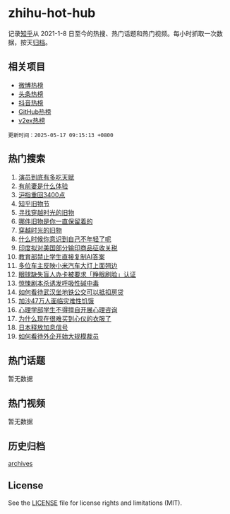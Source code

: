 # zhihu-hot-hub

记录[知乎](https://www.zhihu.com/)从 2021-1-8 日至今的热搜、热门话题和热门视频。每小时抓取一次数据，按天[归档](archives)。

## 相关项目

- [微博热榜](https://github.com/lonnyzhang423/weibo-hot-hub)
- [头条热榜](https://github.com/lonnyzhang423/toutiao-hot-hub)
- [抖音热榜](https://github.com/lonnyzhang423/douyin-hot-hub)
- [GitHub热榜](https://github.com/lonnyzhang423/github-hot-hub)
- [v2ex热榜](https://github.com/lonnyzhang423/v2ex-hot-hub)


`更新时间：2025-05-17 09:15:13 +0800`

## 热门搜索

1. [演员到底有多吃天赋](https://www.zhihu.com/search?q=%E6%BC%94%E5%91%98%E5%88%B0%E5%BA%95%E6%9C%89%E5%A4%9A%E5%90%83%E5%A4%A9%E8%B5%8B)
1. [有前妻是什么体验](https://www.zhihu.com/search?q=%E6%9C%89%E5%89%8D%E5%A6%BB%E6%98%AF%E4%BB%80%E4%B9%88%E4%BD%93%E9%AA%8C)
1. [沪指重回3400点](https://www.zhihu.com/search?q=%E6%B2%AA%E6%8C%87%E9%87%8D%E5%9B%9E3400%E7%82%B9)
1. [知乎旧物节](https://www.zhihu.com/search?q=%E7%9F%A5%E4%B9%8E%E6%97%A7%E7%89%A9%E8%8A%82)
1. [寻找穿越时光的旧物](https://www.zhihu.com/search?q=%E5%AF%BB%E6%89%BE%E7%A9%BF%E8%B6%8A%E6%97%B6%E5%85%89%E7%9A%84%E6%97%A7%E7%89%A9)
1. [哪件旧物是你一直保留着的](https://www.zhihu.com/search?q=%E5%93%AA%E4%BB%B6%E6%97%A7%E7%89%A9%E6%98%AF%E4%BD%A0%E4%B8%80%E7%9B%B4%E4%BF%9D%E7%95%99%E7%9D%80%E7%9A%84)
1. [穿越时光的旧物](https://www.zhihu.com/search?q=%E7%A9%BF%E8%B6%8A%E6%97%B6%E5%85%89%E7%9A%84%E6%97%A7%E7%89%A9)
1. [什么时候你意识到自己不年轻了呢](https://www.zhihu.com/search?q=%E4%BB%80%E4%B9%88%E6%97%B6%E5%80%99%E4%BD%A0%E6%84%8F%E8%AF%86%E5%88%B0%E8%87%AA%E5%B7%B1%E4%B8%8D%E5%B9%B4%E8%BD%BB%E4%BA%86%E5%91%A2)
1. [印度拟对美国部分输印商品征收关税](https://www.zhihu.com/search?q=%E5%8D%B0%E5%BA%A6%E6%8B%9F%E5%AF%B9%E7%BE%8E%E5%9B%BD%E9%83%A8%E5%88%86%E8%BE%93%E5%8D%B0%E5%95%86%E5%93%81%E5%BE%81%E6%94%B6%E5%85%B3%E7%A8%8E)
1. [教育部禁止学生直接复制AI答案](https://www.zhihu.com/search?q=%E6%95%99%E8%82%B2%E9%83%A8%E7%A6%81%E6%AD%A2%E5%AD%A6%E7%94%9F%E7%9B%B4%E6%8E%A5%E5%A4%8D%E5%88%B6AI%E7%AD%94%E6%A1%88)
1. [多位车主反映小米汽车大灯上面翘边](https://www.zhihu.com/search?q=%E5%A4%9A%E4%BD%8D%E8%BD%A6%E4%B8%BB%E5%8F%8D%E6%98%A0%E5%B0%8F%E7%B1%B3%E6%B1%BD%E8%BD%A6%E5%A4%A7%E7%81%AF%E4%B8%8A%E9%9D%A2%E7%BF%98%E8%BE%B9)
1. [眼球缺失盲人办卡被要求「睁眼刷脸」认证](https://www.zhihu.com/search?q=%E7%9C%BC%E7%90%83%E7%BC%BA%E5%A4%B1%E7%9B%B2%E4%BA%BA%E5%8A%9E%E5%8D%A1%E8%A2%AB%E8%A6%81%E6%B1%82%E3%80%8C%E7%9D%81%E7%9C%BC%E5%88%B7%E8%84%B8%E3%80%8D%E8%AE%A4%E8%AF%81)
1. [惊悚剧本杀诱发呼吸性碱中毒](https://www.zhihu.com/search?q=%E6%83%8A%E6%82%9A%E5%89%A7%E6%9C%AC%E6%9D%80%E8%AF%B1%E5%8F%91%E5%91%BC%E5%90%B8%E6%80%A7%E7%A2%B1%E4%B8%AD%E6%AF%92)
1. [如何看待武汉坐地铁公交可以抵扣房贷](https://www.zhihu.com/search?q=%E5%A6%82%E4%BD%95%E7%9C%8B%E5%BE%85%E6%AD%A6%E6%B1%89%E5%9D%90%E5%9C%B0%E9%93%81%E5%85%AC%E4%BA%A4%E5%8F%AF%E4%BB%A5%E6%8A%B5%E6%89%A3%E6%88%BF%E8%B4%B7)
1. [加沙47万人面临灾难性饥饿](https://www.zhihu.com/search?q=%E5%8A%A0%E6%B2%9947%E4%B8%87%E4%BA%BA%E9%9D%A2%E4%B8%B4%E7%81%BE%E9%9A%BE%E6%80%A7%E9%A5%A5%E9%A5%BF)
1. [心理学部学生不得擅自开展心理咨询](https://www.zhihu.com/search?q=%E5%BF%83%E7%90%86%E5%AD%A6%E9%83%A8%E5%AD%A6%E7%94%9F%E4%B8%8D%E5%BE%97%E6%93%85%E8%87%AA%E5%BC%80%E5%B1%95%E5%BF%83%E7%90%86%E5%92%A8%E8%AF%A2)
1. [为什么现在很难买到心仪的衣服了](https://www.zhihu.com/search?q=%E4%B8%BA%E4%BB%80%E4%B9%88%E7%8E%B0%E5%9C%A8%E5%BE%88%E9%9A%BE%E4%B9%B0%E5%88%B0%E5%BF%83%E4%BB%AA%E7%9A%84%E8%A1%A3%E6%9C%8D%E4%BA%86)
1. [日本释放加息信号](https://www.zhihu.com/search?q=%E6%97%A5%E6%9C%AC%E9%87%8A%E6%94%BE%E5%8A%A0%E6%81%AF%E4%BF%A1%E5%8F%B7)
1. [如何看待外企开始大规模裁员](https://www.zhihu.com/search?q=%E5%A6%82%E4%BD%95%E7%9C%8B%E5%BE%85%E5%A4%96%E4%BC%81%E5%BC%80%E5%A7%8B%E5%A4%A7%E8%A7%84%E6%A8%A1%E8%A3%81%E5%91%98)

## 热门话题

暂无数据

## 热门视频

暂无数据

## 历史归档

[archives](archives)

## License

See the [LICENSE](LICENSE) file for license rights and limitations (MIT).
